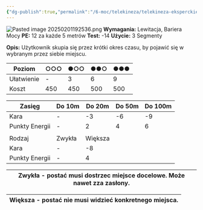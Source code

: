 ```yaml
---
{"dg-publish":true,"permalink":"/6-moc/telekineza/telekineza-eksperckie/teleportacja/","dgPassFrontmatter":true}
---
```


![Pasted image 20250201192536.png](/img/user/6%20Obrazy/Pasted%20image%2020250201192536.png)
**Wymagania:** Lewitacja, Bariera Mocy
**PE:** 12 za każde 5 metrów
**Test:** -14
**Użycie:** 3 Segmenty

**Opis:** Użytkownik skupia się przez krótki okres czasu, by pojawić się w wybranym przez siebie miejscu.

| Poziom     | ○○○ | ●○○ | ●●○ | ●●● |
| ---------- | --- | --- | --- | --- |
| Ułatwienie | -   | 3   | 6   | 9   |
| Koszt      | 450 | 450 | 500 | 500 |

| Zasięg         | Do 10m | Do 20m  | Do 50m | Do 100m |
| -------------- | ------ | ------- | ------ | ------- |
| Kara           | -      | -3      | -6     | -9      |
| Punkty Energii | -      | 2       | 4      | 6       |
|                |        |         |        |         |
| Rodzaj         | Zwykła | Większa |        |         |
| Kara           | -      | -8      |        |         |
| Punkty Energii | -      | 4       |        |         |


| **Zwykła** - postać musi dostrzec miejsce docelowe. Może nawet zza zasłony. |
| --------------------------------------------------------------------------- |

| **Większa** - postać nie musi widzieć konkretnego miejsca. |
| ---------------------------------------------------------- |
